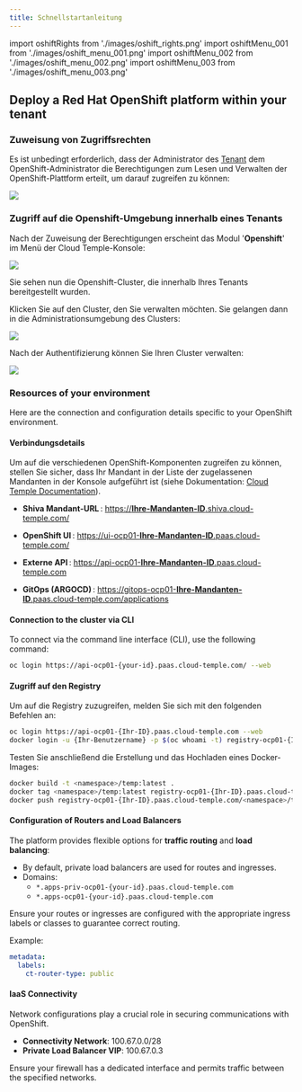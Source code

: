 ```yaml
---
title: Schnellstartanleitung
---
```

import oshiftRights from './images/oshift_rights.png'
import oshiftMenu_001 from './images/oshift_menu_001.png'
import oshiftMenu_002 from './images/oshift_menu_002.png'
import oshiftMenu_003 from './images/oshift_menu_003.png'

## Deploy a Red Hat OpenShift platform within your tenant

### Zuweisung von Zugriffsrechten

Es ist unbedingt erforderlich, dass der Administrator des [Tenant](../console/iam/concepts.md#tenant) dem OpenShift-Administrator die Berechtigungen zum Lesen und Verwalten der OpenShift-Plattform erteilt, um darauf zugreifen zu können:

<img src={oshiftRights} />

### Zugriff auf die Openshift-Umgebung innerhalb eines Tenants

Nach der Zuweisung der Berechtigungen erscheint das Modul '__Openshift__' im Menü der Cloud Temple-Konsole:

<img src={oshiftMenu_001} />

Sie sehen nun die Openshift-Cluster, die innerhalb Ihres Tenants bereitgestellt wurden.

Klicken Sie auf den Cluster, den Sie verwalten möchten. Sie gelangen dann in die Administrationsumgebung des Clusters:

<img src={oshiftMenu_002} />

Nach der Authentifizierung können Sie Ihren Cluster verwalten:

<img src={oshiftMenu_003} />

### Resources of your environment

Here are the connection and configuration details specific to your OpenShift environment.

#### Verbindungsdetails

Um auf die verschiedenen OpenShift-Komponenten zugreifen zu können, stellen Sie sicher, dass Ihr Mandant in der Liste der zugelassenen Mandanten in der Konsole aufgeführt ist (siehe Dokumentation: [Cloud Temple Documentation](https://docs.cloud-temple.com/)).

- __Shiva Mandant-URL__ :
  [https://__Ihre-Mandanten-ID__.shiva.cloud-temple.com/](https://**Ihre-Mandanten-ID**.shiva.cloud-temple.com/)

- __OpenShift UI__ :
  [https://ui-ocp01-__Ihre-Mandanten-ID__.paas.cloud-temple.com/](https://ui-ocp01-**Ihre-Mandanten-ID**.paas.cloud-temple.com/)

- __Externe API__ :
  [https://api-ocp01-__Ihre-Mandanten-ID__.paas.cloud-temple.com](https://api-ocp01-**Ihre-Mandanten-ID**.paas.cloud-temple.com)

- __GitOps (ARGOCD)__ :
  [https://gitops-ocp01-__Ihre-Mandanten-ID__.paas.cloud-temple.com/applications](https://gitops-ocp01-**Ihre-Mandanten-ID**.paas.cloud-temple.com/applications)

#### Connection to the cluster via CLI

To connect via the command line interface (CLI), use the following command:

```bash
oc login https://api-ocp01-{your-id}.paas.cloud-temple.com/ --web
```

#### Zugriff auf den Registry

Um auf die Registry zuzugreifen, melden Sie sich mit den folgenden Befehlen an:

```bash
oc login https://api-ocp01-{Ihr-ID}.paas.cloud-temple.com --web
docker login -u {Ihr-Benutzername} -p $(oc whoami -t) registry-ocp01-{Ihr-ID}.paas.cloud-temple.com
```

Testen Sie anschließend die Erstellung und das Hochladen eines Docker-Images:

```bash
docker build -t <namespace>/temp:latest .
docker tag <namespace>/temp:latest registry-ocp01-{Ihr-ID}.paas.cloud-temple.com/<namespace>/temp:latest
docker push registry-ocp01-{Ihr-ID}.paas.cloud-temple.com/<namespace>/temp:latest
```

#### Configuration of Routers and Load Balancers

The platform provides flexible options for __traffic routing__ and __load balancing__:

- By default, private load balancers are used for routes and ingresses.
- Domains:
  - `*.apps-priv-ocp01-{your-id}.paas.cloud-temple.com`
  - `*.apps-ocp01-{your-id}.paas.cloud-temple.com`

Ensure your routes or ingresses are configured with the appropriate ingress labels or classes to guarantee correct routing.

Example:

```yaml
metadata:
  labels:
    ct-router-type: public
```

#### IaaS Connectivity

Network configurations play a crucial role in securing communications with OpenShift.

- __Connectivity Network__: 100.67.0.0/28  
- __Private Load Balancer VIP__: 100.67.0.3  

Ensure your firewall has a dedicated interface and permits traffic between the specified networks.